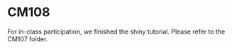 # CM108

For in-class participation, we finished the shiny tutorial. Please refer to the CM107 folder.
